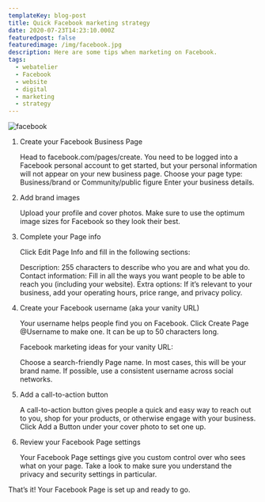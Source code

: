```yaml
---
templateKey: blog-post
title: Quick Facebook marketing strategy
date: 2020-07-23T14:23:10.000Z
featuredpost: false
featuredimage: /img/facebook.jpg
description: Here are some tips when marketing on Facebook.
tags:
  - webatelier
  - Facebook
  - website
  - digital
  - marketing
  - strategy
---
```


![facebook](/img/facebook.jpg)

1. Create your Facebook Business Page

   Head to facebook.com/pages/create. You need to be logged into a Facebook personal account to get started, but your personal information will not appear on your new business page.
   Choose your page type: Business/brand or Community/public figure
   Enter your business details.

2) Add brand images

   Upload your profile and cover photos. Make sure to use the optimum image sizes for Facebook so they look their best.

3. Complete your Page info

   Click Edit Page Info and fill in the following sections:

   Description: 255 characters to describe who you are and what you do.
   Contact information: Fill in all the ways you want people to be able to reach you (including your website).
   Extra options: If it’s relevant to your business, add your operating hours, price range, and privacy policy.

4) Create your Facebook username (aka your vanity URL)

   Your username helps people find you on Facebook. Click Create Page @Username to make one. It can be up to 50 characters long.

   Facebook marketing ideas for your vanity URL:

   Choose a search-friendly Page name. In most cases, this will be your brand name.
   If possible, use a consistent username across social networks.

5) Add a call-to-action button

   A call-to-action button gives people a quick and easy way to reach out to you, shop for your products, or otherwise engage with your business. Click Add a Button under your cover photo to set one up.

6) Review your Facebook Page settings

   Your Facebook Page settings give you custom control over who sees what on your page. Take a look to make sure you understand the privacy and security settings in particular.

That’s it! Your Facebook Page is set up and ready to go.

